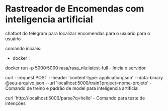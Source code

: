# Rastreador de Encomendas com inteligencia artificial
chatbot do telegram para localizar encomendas para o usuario para o usuário


comando iniciais:
- docker :

docker run -p 5000:5000 rasa/rasa_nlu:latest-full - Inicia o servidor

curl --request POST --header 'content-type: application/json' --data-binary @seu-arquivo.json --url 'localhost:5000/train?project=nome-projeto' -  Comando de treino e padrão de model para inteligencia artificial


curl 'http://localhost:5000/parse?q=hello' - Comando para teste de intenções